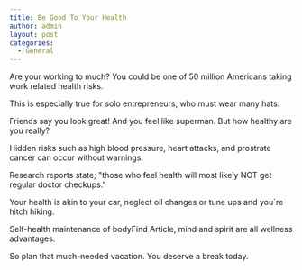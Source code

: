 ```yaml
---
title: Be Good To Your Health
author: admin
layout: post
categories:
  - General
---
```

Are your working to much?
You could be one of 50 million Americans taking work related health risks.

This is especially true for solo entrepreneurs, who must wear many hats.

Friends say you look great! And you feel like superman. But how healthy are you really?

Hidden risks such as high blood pressure, heart attacks,  and prostrate cancer can occur without warnings.

Research reports state; "those who feel health will most likely NOT get regular doctor checkups." 

Your health is akin to your car, neglect oil changes or tune ups and you`re hitch hiking.

Self-health maintenance of bodyFind Article, mind and spirit are all wellness advantages.

So plan that much-needed vacation. You deserve a break today.

